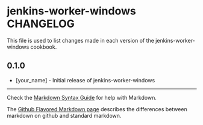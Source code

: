 jenkins-worker-windows CHANGELOG
================================

This file is used to list changes made in each version of the jenkins-worker-windows cookbook.

0.1.0
-----
- [your_name] - Initial release of jenkins-worker-windows

- - -
Check the [Markdown Syntax Guide](http://daringfireball.net/projects/markdown/syntax) for help with Markdown.

The [Github Flavored Markdown page](http://github.github.com/github-flavored-markdown/) describes the differences between markdown on github and standard markdown.
